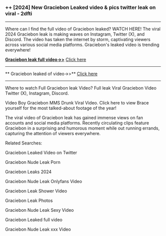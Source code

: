 ### ++ [2024] New  Graciebon Leaked video & pics twitter leak on viral - 2dfti
----------

Where can I find the full video of  Graciebon leaked? WATCH HERE! The viral 2024  Graciebon leak is making waves on Instagram, Twitter (X), and Discord. The video has taken the internet by storm, captivating viewers across various social media platforms.  Graciebon's leaked video is trending everywhere!


**[ Graciebon leak full video->>](http://wildbook.top/wildbook8git)** [Click here](http://wildbook.top/wildbook8git)

----------


** Graciebon leaked of video->>** [Click here](http://wildbook.top/wildbook8git)

----------


Where to watch Full  Graciebon leak Video? Full leak Viral  Graciebon Video Twitter (X), Instagram, Discord.

Video Boy  Graciebon MMS Drunk Viral Video. Click here to view Brace yourself for the most talked-about footage of the year!

The viral video of  Graciebon leak has gained immense views on fan accounts and social media platforms. Recently circulating clips feature  Graciebon in a surprising and humorous moment while out running errands, capturing the attention of viewers everywhere.




Related Searches:

 Graciebon Leaked Video on Twitter

 Graciebon Nude Leak Porn

 Graciebon Leaks 2024

 Graciebon Nude Leak Onlyfans Video

 Graciebon Leak Shower Video

 Graciebon Leak Photos

 Graciebon Nude Leak Sexy Video

 Graciebon Leaked full video

 Graciebon Nude Leak xxx Video

